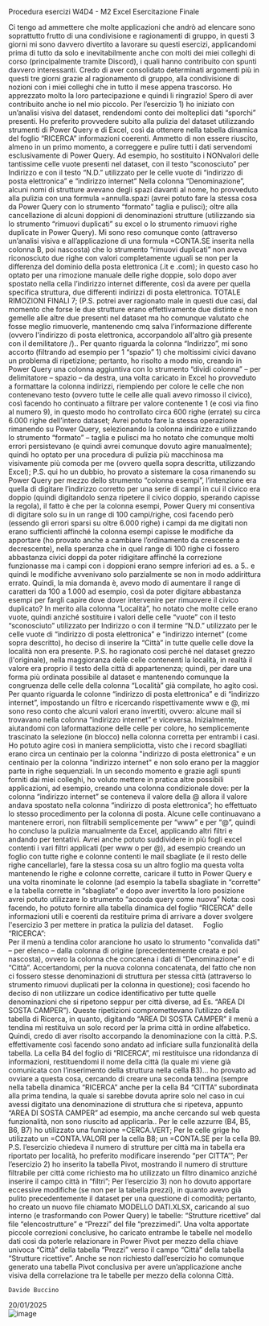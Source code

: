 
Procedura esercizi W4D4 - M2 Excel 
Esercitazione Finale

Ci tengo ad ammettere che molte applicazioni che andrò ad elencare sono soprattutto  frutto di una condivisione e ragionamenti di gruppo, in questi 3 giorni mi sono davvero divertito a lavorare su questi esercizi, applicandomi prima di tutto da solo e inevitabilmente anche con molti dei miei colleghi di corso (principalmente tramite Discord), i quali hanno contribuito con spunti davvero interessanti. Credo di aver consolidato determinati argomenti più in questi tre giorni grazie al ragionamento di gruppo, alla condivisione di nozioni con i miei colleghi che in tutto il mese appena trascorso. Ho apprezzato molto la loro partecipazione e quindi li ringrazio! Spero di aver contribuito anche io nel mio piccolo.
Per l’esercizio 1) ho iniziato con un’analisi visiva del dataset, rendendomi conto dei molteplici dati “sporchi” presenti.  Ho preferito provvedere subito alla pulizia del dataset utilizzando strumenti di Power Query e di Excel, così da ottenere nella tabella dinamica del foglio “RICERCA” informazioni coerenti. Ammetto di non essere riuscito, almeno in un primo momento, a correggere e pulire tutti i dati servendomi esclusivamente di Power Query.
Ad esempio, ho sostituito i NONvalori delle tantissime celle vuote presenti nel dataset, con il testo “sconosciuto” per Indirizzo e con il testo “N.D.” utilizzato per le celle vuote di “indirizzo di posta elettronica” e “indirizzo internet”
Nella colonna “Denominazione”, alcuni nomi di strutture avevano degli spazi davanti al nome, ho provveduto alla pulizia con una formula =annulla.spazi (avrei potuto fare la stessa cosa da Power Query con lo strumento “formato” taglia e pulisci); oltre alla cancellazione di alcuni doppioni di denominazioni strutture (utilizzando sia lo strumento “rimuovi duplicati” su excel o lo strumento rimuovi righe duplicate in Power Query). Mi sono reso comunque conto (attraverso un’analisi visiva e all’applicazione di una formula =CONTA.SE inserita nella colonna B, poi nascosta) che lo strumento “rimuovi duplicati” non aveva riconosciuto due righe con valori completamente uguali se non per la differenza del dominio della posta elettronica (.it e .com); in questo caso ho optato per una rimozione manuale delle righe doppie, solo dopo aver spostato nella cella l’indirizzo internet differente, così da avere per quella specifica struttura, due differenti indirizzi di posta elettronica. TOTALE RIMOZIONI FINALI 7; (P.S. potrei aver ragionato male in questi due casi, dal momento che forse le due strutture erano effettivamente due distinte e non gemelle alle altre due presenti nel dataset ma ho comunque valutato che fosse meglio rimuoverle, mantenendo cmq salva l’informazione differente (ovvero l'indirizzo di posta elettronica, accorpandolo all'altro già presente con il demilitatore /)..
Per quanto riguarda la colonna “Indirizzo”, mi sono accorto (filtrando ad esempio per 1 “spazio” 1) che moltissimi civici davano un problema di ripetizione; pertanto, ho risolto a modo mio, creando in Power Query una colonna aggiuntiva con lo strumento “dividi colonna” – per delimitatore – spazio – da destra, una volta caricato in Excel ho provveduto a formattare la colonna indirizzi, riempiendo per colore le celle che non contenevano testo (ovvero tutte le celle alle quali avevo rimosso il civico), così facendo ho continuato a filtrare per valore contenente 1 (e così via fino al numero 9), in questo modo ho controllato circa 600 righe (errate) su circa 6.000 righe dell’intero dataset; Avrei potuto fare la stessa operazione rimanendo su Power Query, selezionando la colonna indirizzo e utilizzando lo strumento “formato” – taglia e pulisci ma ho notato che comunque molti errori persistevano (e quindi avrei comunque dovuto agire manualmente); quindi ho optato per una procedura di pulizia più macchinosa ma visivamente più comoda per me (ovvero quella sopra descritta, utilizzando Excel); P.S. qui ho un dubbio, ho provato a sistemare la cosa rimanendo su Power Query per mezzo dello strumento “colonna esempi”, l’intenzione era quella di digitare l’indirizzo corretto per una serie di campi in cui il civico era doppio (quindi digitandolo senza ripetere il civico doppio, sperando capisse la regola), il fatto è che per la colonna esempi, Power Query mi consentiva di digitare solo su in un range di 100 campi/righe, così facendo però (essendo gli errori sparsi su oltre 6.000 righe) i campi da me digitati non erano sufficienti affinché la colonna esempi capisse le modifiche da apportare (ho provato anche a cambiare l’ordinamento da crescente a decrescente), nella speranza che in quel range di 100 righe ci fossero abbastanza civici doppi da poter ridigitare affinché la correzione funzionasse ma i campi con i doppioni erano sempre inferiori ad es. a 5.. e quindi le modifiche avvenivano solo parzialmente se non in modo addirittura errato. Quindi, la mia domanda è, avevo modo di aumentare il range di caratteri da 100 a 1.000 ad esempio, così da poter digitare abbastanza esempi per fargli capire dove dover intervenire per rimuovere il civico duplicato?
In merito alla colonna “Località”, ho notato che molte celle erano vuote, quindi anziché sostituire i valori delle celle “vuote” con il testo “sconosciuto” utilizzato per Indirizzo o con il termine “N.D.” utilizzato per le celle vuote di “indirizzo di posta elettronica” e “indirizzo internet” (come sopra descritto), ho deciso di inserire la “Città” in tutte quelle celle dove la località non era presente. P.S. ho ragionato così perché nel dataset grezzo (l'originale), nella maggioranza delle celle contenenti la località, in realtà il valore era proprio il testo della città di appartenenza; quindi, per dare una forma più ordinata possibile al dataset e mantenendo comunque la congruenza delle celle della colonna “Località” già compilate, ho agito così.
Per quanto riguarda le colonne “indirizzo di posta elettronica” e di “indirizzo internet”, impostando un filtro e ricercando rispettivamente www e @, mi sono reso conto che alcuni valori erano invertiti, ovvero: alcune mail si trovavano nella colonna “indirizzo internet” e viceversa. Inizialmente, aiutandomi con laformattazione delle celle per colore, ho semplicemente trascinato la selezione (in blocco) nella colonna corretta per entrambi i casi. Ho potuto agire così in maniera sempliciotta, visto che i record sbaglliati erano circa un centinaio per la colonna "indirizzo di posta elettronica" e un centinaio per la colonna "indirizzo internet" e non solo erano per la maggior parte in righe sequenziali. In un secondo momento e grazie agli spunti forniti dai miei colleghi, ho voluto mettere in pratica altre possibili applicazioni, ad esempio,  creando una colonna condizionale dove: per la colonna “indirizzo internet”  se conteneva il valore della @ allora il valore andava spostato nella colonna “indirizzo di posta elettronica”; ho effettuato lo stesso procedimento per la colonna di posta. Alcune celle continuavano a mantenere errori, non filtrabili semplicemente per “www” e per “@”, quindi ho concluso la pulizia manualmente da Excel, applicando altri filtri  e andando per tentativi. Avrei anche  potuto suddividere in più fogli excel contenti i vari filtri applicati (per www o per @), ad esempio creando un foglio con tutte righe e colonne contenti le mail sbagliate (e il resto delle righe cancellarle), fare la stessa cosa su un altro foglio ma questa volta mantenendo le righe e colonne corrette, caricare il tutto in Power Query e una volta rinominate le colonne (ad esempio la tabella sbagliate in “corrette” e la tabella corrette in “sbagliate” e dopo aver invertito la loro posizione avrei potuto utilizzare lo strumento “accoda query come nuova”
Nota: così facendo, ho potuto fornire alla tabella dinamica del foglio “RICERCA” delle informazioni utili e coerenti da restituire prima di arrivare a dover svolgere l'esercizio 3 per mettere in pratica la pulizia del dataset.
 
 
Foglio “RICERCA”:  
Per il menù a tendina color arancione ho usato lo strumento "convalida dati" – per elenco – dalla colonna di origine (precedentemente creata e poi nascosta), ovvero la colonna che concatena i dati di “Denominazione” e di “Città”. Accertandomi, per la nuova colonna concatenata, del fatto che non ci fossero stesse denominazioni di struttura per stessa città (attraverso lo strumento rimuovi duplicati per la colonna in questione); così facendo ho deciso di non utilizzare un codice identificativo per tutte quelle denominazioni che si ripetono seppur per città diverse, ad Es. “AREA DI SOSTA CAMPER”). Queste ripetizioni compromettevano l’utilizzo della tabella di Ricerca, in quanto, digitando “AREA DI SOSTA CAMPER” il menù a tendina mi restituiva un solo record per la prima città in ordine alfabetico. Quindi, credo di aver risolto accorpando la denominazione con la città. P.S. effettivamente così facendo sono andato ad inficiare sulla funzionalità della tabella. La cella B4 del foglio di “RICERCA”, mi restituisce una ridondanza di informazioni, restituendomi il nome della città  (la quale mi viene già comunicata con l’inserimento della struttura nella cella B3)… ho provato ad ovviare a questa cosa, cercando di creare una seconda tendina (sempre nella tabella dinamica “RICERCA” anche per la cella B4 “CITTA” subordinata alla prima tendina, la quale si sarebbe dovuta aprire solo nel caso in cui avessi digitato una denominazione di struttura che si ripeteva, appunto “AREA DI SOSTA CAMPER” ad esempio, ma anche cercando sul web questa funzionalità, non sono riuscito ad applicarla..
Per le celle azzurre (B4, B5, B6, B7) ho utilizzato una funzione =CERCA.VERT;
Per le celle grige ho utilizzato un =CONTA.VALORI per la cella B8; un =CONTA.SE per la cella B9. P.S. l’esercizio chiedeva il numero di strutture per città ma in tabella era riportato per località, ho preferito modificare inserendo “per CITTA’”;
Per l’esercizio 2) ho inserito la tabella Pivot, mostrando il numero di strutture filtrabile per città come richiesto ma ho utilizzato un filtro dinamico anziché inserire il campo città in “filtri”;
Per l’esercizio 3) non ho dovuto apportare eccessive modifiche (se non per la tabella prezzi), in quanto avevo già pulito precedentemente il dataset per una questione di comodità; pertanto, ho creato un nuovo file chiamato MODELLO DATI.XLSX, caricando al suo interno (e trasformando con Power Query) le tabelle:  “Strutture ricettive” dal file “elencostrutture” e “Prezzi” del file “prezzimedi”. Una volta apportate piccole correzioni conclusive, ho caricato entrambe le tabelle nel modello dati così da poterle relazionare in Power Pivot per mezzo della chiave univoca “Città” della tabella “Prezzi”  verso il campo “Città” della tabella “Strutture ricettive”.
Anche se non richiesto dall’esercizio ho comunque generato una tabella Pivot conclusiva per avere un’applicazione anche visiva della correlazione tra le tabelle per mezzo della colonna Città.

	Davide Buccino 
20/01/2025	
![image](https://github.com/user-attachments/assets/d11403bd-5035-4619-bddb-afdcd53b710d)
